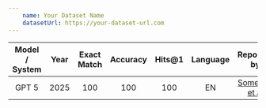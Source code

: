 ```yaml
--- 
    name: Your Dataset Name
    datasetUrl: https://your-dataset-url.com
---
```


| Model / System | Year | Exact Match | Accuracy | Hits@1 | Language |              Reported by               |
| :------------: | :--: | :---------: | :------: | :----: | :------: | :------------------------------------: |
|     GPT 5      | 2025 |     100     |   100    |  100   |    EN    | [Someone et al](https://something.com) |
